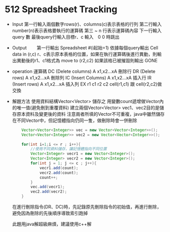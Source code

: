 # 512 Spreadsheet Tracking

+ Input
    第一行輸入兩個數字rows(r)、columns(c)表示表格的行列
    第二行輸入number(n)表示表格要執行的運算碼
    第三 ~ n 行表示運算碼內容
    下一行輸入query 數
    最後query行輸入目標r、c
    輸入　0 0 時跳出
+ Output
　　第一行輸出 Spreadsheet #(i起始=1)
    依據每個query輸出 Cell data in (r,c)
    r、c表示原本表格的位置，如果在執行運算碼後進行異動，則輸出異動後的r1、c1格式為 move to (r2,c2)
    如果該格已被摧毀則輸出 GONE

+ operation 運算碼
    DC (Delete columns) A x1,x2...xA
    刪除行
    DR (Delete rows) A x1,x2...xA
    刪除列
    IC (Insert Columns) A x1,x2...xA
    插入行
    IR (Insert rows) A x1,x2...xA
    插入列
    EX r1 c1 r2 c2 
    cell(r1,c1) 跟 cell(r2,c2)做交換

+ 解題方法
    使用資料結構Vector<Vector<Integer>> 儲存之
    用變數count遞增做Vector內的唯一值(避免刪到重覆資料)
    建立兩個Vector<Vector<Integer>> vec1、vec2目的是儲存原本資料及變更後的資料
    注意兩者所填的Vector<Integer>不可重複，java中雖然儲存在不同Vector中，但記憶體指向仍同一隻，做刪除時會一併刪除

    ```java
        Vector<Vector<Integer>> vec = new Vector<Vector<Integer>>();
        Vector<Vector<Integer>> vec2 = new Vector<Vector<Integer>>();
            
        for(int i=1;i <= r ; i++){
            //使用不同資料儲存，讓記憶體指向不同位置
            Vector<Integer> vecr1 = new Vector<Integer>(); 
            Vector<Integer> vecr2 = new Vector<Integer>(); 
            for(int j = 1; j <= c ; j++){
                vecr1.add(count);
                vecr2.add(count);
                count++;
            }
            vec.add(vecr1);
            vec2.add(vecr2);
        }
    ```

    在進行刪除指令(DR、DC)時，先記錄原先刪除指令的初始值，再進行刪除，避免因為刪除的先後順序導致索引跑掉

    此題用java解超級麻煩，建議使用c++解